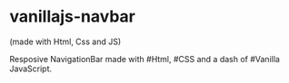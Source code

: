 # vanillajs-navbar
(made with Html, Css and JS)

Resposive NavigationBar made with #Html, #CSS and a dash of #Vanilla JavaScript. 
